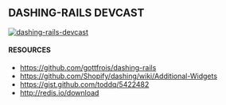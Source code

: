 ## DASHING-RAILS DEVCAST

[![dashing-rails-devcast](https://dl.dropboxusercontent.com/u/12834645/devhero/dashing-rails-devcast.png)](https://vimeo.com/87316697)

#### RESOURCES

- https://github.com/gottfrois/dashing-rails
- https://github.com/Shopify/dashing/wiki/Additional-Widgets
- https://gist.github.com/toddq/5422482
- http://redis.io/download
